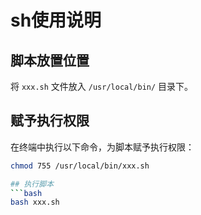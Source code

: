 # sh使用说明

## 脚本放置位置

将 `xxx.sh` 文件放入 `/usr/local/bin/` 目录下。

## 赋予执行权限

在终端中执行以下命令，为脚本赋予执行权限：

```bash
chmod 755 /usr/local/bin/xxx.sh

## 执行脚本
```bash
bash xxx.sh
